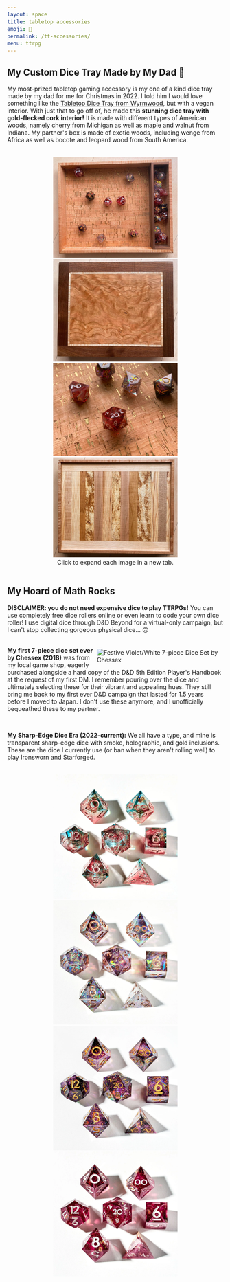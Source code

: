 ```yaml
---
layout: space
title: tabletop accessories
emoji: 🎲
permalink: /tt-accessories/
menu: ttrpg
---
```

<h2>My Custom Dice Tray Made by My Dad 💝</h2>
<p>
My most-prized tabletop gaming accessory is my one of a kind dice tray made by my dad for me for Christmas in 2022. I told him I would love something like the <a target="_new" href="https://wyrmwoodgaming.com/products/the-tabletop-dice-tray/">Tabletop Dice Tray from Wyrmwood</a>, but with a vegan interior. With just that to go off of, he made this <b>stunning dice tray with gold-flecked cork interior!</b> It is made with different types of American woods, namely cherry from Michigan as well as maple and walnut from Indiana. My partner's box is made of exotic woods, including wenge from Africa as well as bocote and leopard wood from South America. 
</p>
<br>
<center>
    <a target="_new" href="/graphics/ttrpg/tray/interior.png">
        <img src="/graphics/ttrpg/tray/interior.png" style="max-width: 290px;" title="interior of the dice tray">
    </a>
    <a target="_new" href="/graphics/ttrpg/tray/top.png">
        <img src="/graphics/ttrpg/tray/top.png" style="max-width: 290px;" title="curly maple lid of the dice tray">
    </a>
    <a target="_new" href="/graphics/ttrpg/tray/gold-cork.png">
        <img src="/graphics/ttrpg/tray/gold-cork.png" style="max-width: 290px;" title="closeup of the vegan gold-flaked cork interior of the dice tray">
    </a>
    <a target="_new" href="/graphics/ttrpg/tray/bottom.png">
        <img src="/graphics/ttrpg/tray/bottom.png" style="max-width: 290px;" title="bottom of the dice tray">
    </a>
    <br>
    Click to expand each image in a new tab.
</center>
<br>
<h2>My Hoard of Math Rocks</h2>
<b>DISCLAIMER: you do not need expensive dice to play TTRPGs!</b> You can use completely free dice rollers online or even learn to code your own dice roller! I use digital dice through D&D Beyond for a virtual-only campaign, but I can't stop collecting gorgeous physical dice... 🙃
<br>
<br>
<p>
    <a target="_new" href="https://www.etsy.com/listing/955886944/festive-violet-white-pink-and-purple">
        <img src="/graphics/ttrpg/dice/chessex.png" style="max-width: 290px; margin: 5px;" align="right" title="Festive Violet/White 7-piece Dice Set by Chessex">
    </a>
    <b>My first 7-piece dice set ever by Chessex (2018)</b> was from my local game shop, eagerly purchased alongside a hard copy of the D&D 5th Edition Player's Handbook at the request of my first DM. I remember pouring over the dice and ultimately selecting these for their vibrant and appealing hues. They still bring me back to my first ever D&D campaign that lasted for 1.5 years before I moved to Japan. I don't use these anymore, and I unofficially bequeathed these to my partner.
</p>
<br>
<p>
    <b>My Sharp-Edge Dice Era (2022-current):</b> We all have a type, and mine is transparent sharp-edge dice with smoke, holographic, and gold inclusions. These are the dice I currently use (or ban when they aren't rolling well) to play Ironsworn and Starforged.
    <br>
    <br>
    <center>
        <a target="_new" href="https://dispeldice.com/collections/all/products/nova-blossom-7-piece-polyhedral-dice-set">
            <img src="/graphics/ttrpg/dice/nova-blossom.png" style="max-width: 290px;" title="Nova Blossom 7-piece Dice Set by Dispel Dice - bought these because they reminded me of the gorgeous trans pride flag :)">
        </a>
        <a target="_new" href="https://dispeldice.com/collections/all/products/lavender-dreams-7-piece-polyhedral-set">
            <img src="/graphics/ttrpg/dice/lilac-song.png" style="max-width: 290px;" title="Lilac Song 7-piece Dice Set by Dispel Dice">
        </a>
        <a target="_new" href="https://dispeldice.com/collections/all/products/magenta-inferno-7-piece-polyhedral-dice-set">
            <img src="/graphics/ttrpg/dice/magenta-inferno.png" style="max-width: 290px;" title="Magenta Inferno 7-piece Dice Set by Dispel Dice">
        </a>
        <a target="_new" href="https://dispeldice.com/collections/all/products/first-blush-7-piece-polyhedral-dice-set">
            <img src="/graphics/ttrpg/dice/first-blush.png" style="max-width: 290px;" title="First Blush 7-piece Dice Set by Dispel Dice">
        </a>
    </center>
</p>